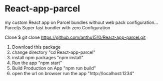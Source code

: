 # React-app-parcel
my custom React app on Parcel bundles without web pack configuration... 
Parceljs Super fast bundler with zero Configuration

Clone $ git clone https://github.com/anthu1510/React-app-parcel.git

1. Download this package
2. change directory "cd React-app-parcel"
3. install npm packages "npm install"
4. Run the app "npm start"
5. Build Production on App "npm run build"
6. open the url on browser run the app "http://localhost:1234"

